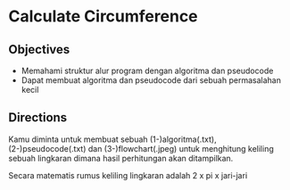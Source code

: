 # Calculate Circumference

## Objectives

* Memahami struktur alur program dengan algoritma dan pseudocode
* Dapat membuat algoritma dan pseudocode dari sebuah permasalahan kecil

## Directions
Kamu diminta untuk membuat sebuah (1-)algoritma(.txt), (2-)pseudocode(.txt) dan (3-)flowchart(.jpeg) untuk menghitung keliling sebuah lingkaran dimana hasil perhitungan akan ditampilkan.

Secara matematis rumus keliling lingkaran adalah 2 x pi x jari-jari
